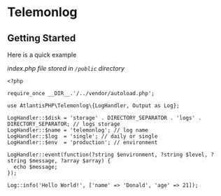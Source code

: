 # Telemonlog

## Getting Started
Here is a quick example

*index.php file stored in `/public` directory*

```
<?php

require_once __DIR__.'/../vendor/autoload.php';

use AtlantisPHP\Telemonlog\{LogHandler, Output as Log};

LogHandler::$disk = 'storage' . DIRECTORY_SEPARATOR . 'logs' . DIRECTORY_SEPARATOR; // logs storage
LogHandler::$name = 'telemonlog'; // log name
LogHandler::$log  = 'single'; // daily or single
LogHandler::$env  = 'production'; // environment

LogHandler::event(function(?string $environment, ?string $level, ?string $message, ?array $array) {
  echo $message;
});

Log::info('Hello World!', ['name' => 'Donald', 'age' => 21]);
```